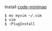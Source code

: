 Install [code-minimap](https://github.com/wfxr/code-minimap?tab=readme-ov-file)

    $ mv myvim ~/.vim
    $ vim
    $ :PlugInstall

